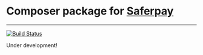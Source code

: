 # Composer package for  [Saferpay](http://www.saferpay.com/)
-----

[![Build Status](https://secure.travis-ci.org/r15ch13/saferpay.png?branch=master)](http://travis-ci.org/r15ch13/saferpay)

Under development!
